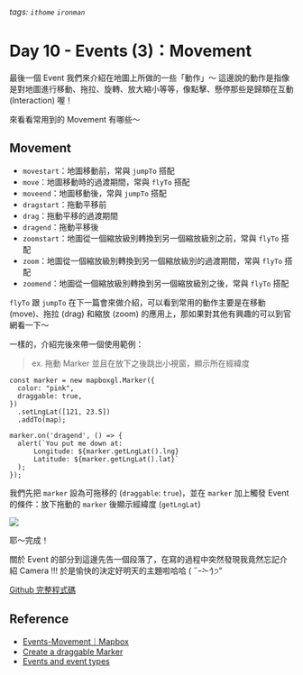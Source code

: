 ###### tags: `ithome` `ironman`
# Day 10 - Events (3)：Movement

最後一個 Event 我們來介紹在地圖上所做的一些「動作」～
這邊說的動作是指像是對地圖進行移動、拖拉、旋轉、放大縮小等等，像點擊、懸停那些是歸類在互動 (Interaction) 喔！

來看看常用到的 Movement 有哪些～

## Movement
- `movestart`：地圖移動前，常與 `jumpTo` 搭配
- `move`：地圖移動時的過渡期間，常與 `flyTo` 搭配
- `moveend`：地圖移動後，常與 `jumpTo` 搭配
- `dragstart`：拖動平移前
- `drag`：拖動平移的過渡期間
- `dragend`：拖動平移後
- `zoomstart`：地圖從一個縮放級別轉換到另一個縮放級別之前，常與 `flyTo` 搭配
- `zoom`：地圖從一個縮放級別轉換到另一個縮放級別的過渡期間，常與 `flyTo` 搭配
- `zoomend`：地圖從一個縮放級別轉換到另一個縮放級別之後，常與 `flyTo` 搭配

`flyTo` 跟 `jumpTo` 在下一篇會來做介紹，可以看到常用的動作主要是在移動 (move)、拖拉 (drag) 和縮放 (zoom) 的應用上，那如果對其他有興趣的可以到官網看一下～

一樣的，介紹完後來帶一個使用範例：
> ex. 拖動 Marker 並且在放下之後跳出小視窗，顯示所在經緯度

```jsx=
const marker = new mapboxgl.Marker({
  color: "pink",
  draggable: true,
})
  .setLngLat([121, 23.5])
  .addTo(map);

marker.on('dragend', () => {
  alert(`You put me down at:
      Longitude: ${marker.getLngLat().lng}
      Latitude: ${marker.getLngLat().lat}`
  );
});
```

我們先把 `marker` 設為可拖移的 (`draggable`: `true`)，並在 `marker` 加上觸發 Event 的條件：放下拖動的 `marker` 後顯示經緯度 (`getLngLat`)

![](https://i.imgur.com/qp8SVAE.png)

耶～完成！


關於 Event 的部分到這邊先告一個段落了，在寫的過程中突然發現我竟然忘記介紹 Camera !!!
於是愉快的決定好明天的主題啦哈哈 ( ˶ｰ̀֊ｰ́ )੭”


[Github 完整程式碼](https://github.com/no-ttt/ithome/tree/Movement)

## Reference
- [Events-Movement｜Mapbox](https://docs.mapbox.com/mapbox-gl-js/api/map/#events-movement)
- [Create a draggable Marker](https://docs.mapbox.com/mapbox-gl-js/example/drag-a-marker/)
- [Events and event types](https://docs.mapbox.com/mapbox-gl-js/api/events/#mapwheelevent)
